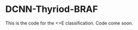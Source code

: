 # DCNN-Thyriod-BRAF

This is the code for the <<Predicting BRAFV600E mutation from ultrasound images of thyroid nodules by using a deep convolutional neural network >>E classification. Code come soon.
